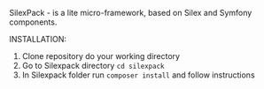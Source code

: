 SilexPack - is a lite micro-framework, based on Silex and Symfony components.

INSTALLATION:
1) Clone repository do your working directory
2) Go to Silexpack directory `cd silexpack`
3) In Silexpack folder run `composer install` and follow instructions